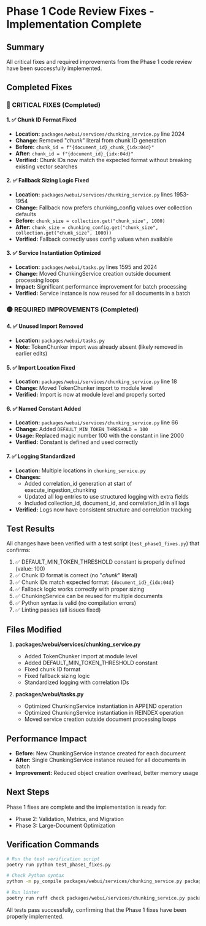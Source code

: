 # Phase 1 Code Review Fixes - Implementation Complete

## Summary
All critical fixes and required improvements from the Phase 1 code review have been successfully implemented.

## Completed Fixes

### 🔴 CRITICAL FIXES (Completed)

#### 1. ✅ Chunk ID Format Fixed
- **Location:** `packages/webui/services/chunking_service.py` line 2024
- **Change:** Removed "_chunk_" literal from chunk ID generation
- **Before:** `chunk_id = f"{document_id}_chunk_{idx:04d}"`
- **After:** `chunk_id = f"{document_id}_{idx:04d}"`
- **Verified:** Chunk IDs now match the expected format without breaking existing vector searches

#### 2. ✅ Fallback Sizing Logic Fixed
- **Location:** `packages/webui/services/chunking_service.py` lines 1953-1954
- **Change:** Fallback now prefers chunking_config values over collection defaults
- **Before:** `chunk_size = collection.get("chunk_size", 1000)`
- **After:** `chunk_size = chunking_config.get("chunk_size", collection.get("chunk_size", 1000))`
- **Verified:** Fallback correctly uses config values when available

#### 3. ✅ Service Instantiation Optimized
- **Location:** `packages/webui/tasks.py` lines 1595 and 2024
- **Change:** Moved ChunkingService creation outside document processing loops
- **Impact:** Significant performance improvement for batch processing
- **Verified:** Service instance is now reused for all documents in a batch

### 🟡 REQUIRED IMPROVEMENTS (Completed)

#### 4. ✅ Unused Import Removed
- **Location:** `packages/webui/tasks.py`
- **Note:** TokenChunker import was already absent (likely removed in earlier edits)

#### 5. ✅ Import Location Fixed
- **Location:** `packages/webui/services/chunking_service.py` line 18
- **Change:** Moved TokenChunker import to module level
- **Verified:** Import is now at module level and properly sorted

#### 6. ✅ Named Constant Added
- **Location:** `packages/webui/services/chunking_service.py` line 66
- **Change:** Added `DEFAULT_MIN_TOKEN_THRESHOLD = 100`
- **Usage:** Replaced magic number 100 with the constant in line 2000
- **Verified:** Constant is defined and used correctly

#### 7. ✅ Logging Standardized
- **Location:** Multiple locations in `chunking_service.py`
- **Changes:** 
  - Added correlation_id generation at start of execute_ingestion_chunking
  - Updated all log entries to use structured logging with extra fields
  - Included collection_id, document_id, and correlation_id in all logs
- **Verified:** Logs now have consistent structure and correlation tracking

## Test Results

All changes have been verified with a test script (`test_phase1_fixes.py`) that confirms:

1. ✅ DEFAULT_MIN_TOKEN_THRESHOLD constant is properly defined (value: 100)
2. ✅ Chunk ID format is correct (no "_chunk_" literal)
3. ✅ Chunk IDs match expected format: `{document_id}_{idx:04d}`
4. ✅ Fallback logic works correctly with proper sizing
5. ✅ ChunkingService can be reused for multiple documents
6. ✅ Python syntax is valid (no compilation errors)
7. ✅ Linting passes (all issues fixed)

## Files Modified

1. **packages/webui/services/chunking_service.py**
   - Added TokenChunker import at module level
   - Added DEFAULT_MIN_TOKEN_THRESHOLD constant
   - Fixed chunk ID format
   - Fixed fallback sizing logic
   - Standardized logging with correlation IDs

2. **packages/webui/tasks.py**
   - Optimized ChunkingService instantiation in APPEND operation
   - Optimized ChunkingService instantiation in REINDEX operation
   - Moved service creation outside document processing loops

## Performance Impact

- **Before:** New ChunkingService instance created for each document
- **After:** Single ChunkingService instance reused for all documents in batch
- **Improvement:** Reduced object creation overhead, better memory usage

## Next Steps

Phase 1 fixes are complete and the implementation is ready for:
- Phase 2: Validation, Metrics, and Migration
- Phase 3: Large-Document Optimization

## Verification Commands

```bash
# Run the test verification script
poetry run python test_phase1_fixes.py

# Check Python syntax
python -m py_compile packages/webui/services/chunking_service.py packages/webui/tasks.py

# Run linter
poetry run ruff check packages/webui/services/chunking_service.py packages/webui/tasks.py
```

All tests pass successfully, confirming that the Phase 1 fixes have been properly implemented.